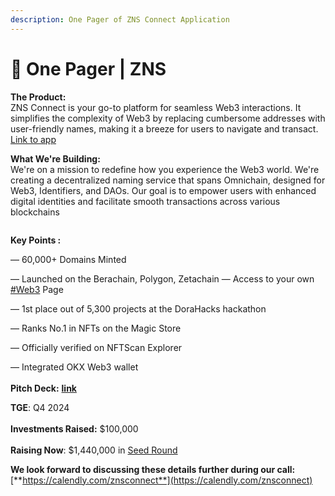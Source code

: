 ```yaml
---
description: One Pager of ZNS Connect Application
---
```


# 👾 One Pager | ZNS

**The Product:**\
ZNS Connect is your go-to platform for seamless Web3 interactions. It simplifies the complexity of Web3 by replacing cumbersome addresses with user-friendly names, making it a breeze for users to navigate and transact.\
[Link to app](https://app.znsconnect.io/)

**What We're Building:**\
We're on a mission to redefine how you experience the Web3 world. We're creating a decentralized naming service that spans Omnichain, designed for Web3, Identifiers, and DAOs. Our goal is to empower users with enhanced digital identities and facilitate smooth transactions across various blockchains

<figure><img src=".gitbook/assets/One pager - ZNS Connect (1).jpg" alt=""><figcaption></figcaption></figure>

**Key Points :**

— 60,000+ Domains Minted&#x20;

— Launched on the Berachain, Polygon, Zetachain — Access to your own [#Web3](tg://search\_hashtag?hashtag=Web3) Page

&#x20;— 1st place out of 5,300 projects at the DoraHacks hackathon&#x20;

— Ranks No.1 in NFTs on the Magic Store&#x20;

— Officially verified on NFTScan Explorer&#x20;

— Integrated OKX Web3 wallet\
\
**Pitch Deck:** [**link**](https://docs.znsconnect.io/pitch-deck)

**TGE**: Q4 2024\
\
**Investments Raised:** $100,000\
\
**Raising Now**: $1,440,000 in [Seed Round](https://docs.znsconnect.io/tokenomics-and-revenue-streams)&#x20;



**We look forward to discussing these details further during our call:** [**https://calendly.com/znsconnect**](https://calendly.com/znsconnect)
